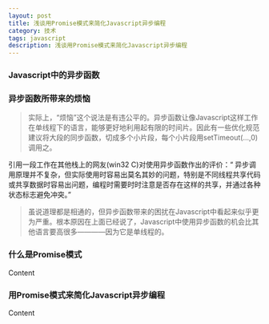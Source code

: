 ```yaml
---
layout: post
title: 浅谈用Promise模式来简化Javascript异步编程
category: 技术
tags: javascript
description: 浅谈用Promise模式来简化Javascript异步编程
---
```


### Javascript中的异步函数

	

### 异步函数所带来的烦恼

>实际上，“烦恼”这个说法是有违公平的。异步函数让像Javascript这样工作在单线程下的语言，能够更好地利用起有限的时间片。因此有一些优化规范建议将大段的同步函数，切成多个小片段，每个小片段用setTimeout(...,0)调用之。
	
引用一段工作在其他栈上的网友(win32 C)对使用异步函数作出的评价：“ 异步调用原理并不复杂，但实际使用时容易出莫名其妙的问题，特别是不同线程共享代码或共享数据时容易出问题，编程时需要时时注意是否存在这样的共享，并通过各种状态标志避免冲突。”
	
>虽说道理都是相通的，但异步函数带来的困扰在Javascript中看起来似乎更为严重。根本原因在上面已经说了，Javascript中使用异步函数的机会比其他语言要高很多————因为它是单线程的。





### 什么是Promise模式

Content

### 用Promise模式来简化Javascript异步编程

Content